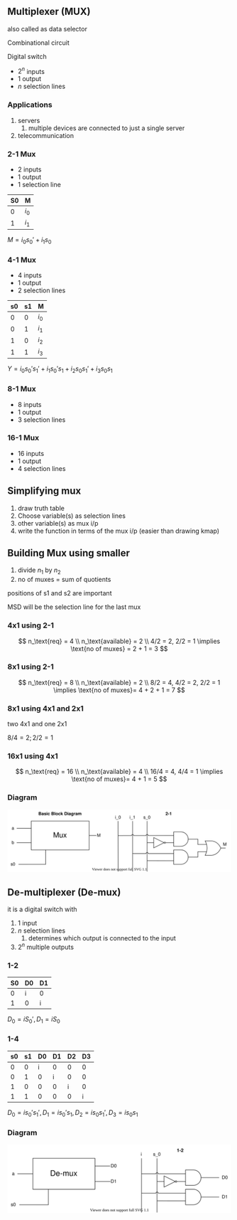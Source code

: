 ## Multiplexer (MUX)

also called as data selector

Combinational circuit

Digital switch

- $2^n$ inputs
- 1 output
- $n$ selection lines

### Applications

1. servers
   1. multiple devices are connected to just a single server
2. telecommunication

### 2-1 Mux

- 2 inputs 
- 1 output
- 1 selection line

| S0   | M     |
| ---- | ----- |
| 0    |$i_0$ |
| 1    |$i_1$ |

$M = i_0 {s_0}' + i_1 s_0$

### 4-1 Mux

- 4 inputs
- 1 output
- 2 selection lines 

| s0   | s1   | M     |
| ---- | ---- | ----- |
| 0    | 0    |$i_0$ |
| 0    | 1    |$i_1$ |
| 1    | 0    |$i_2$ |
| 1    | 1    |$i_3$ |

$Y = i_0 {s_0}' {s_1}' + i_1 {s_0}' s_1 + i_2 s_0 {s_1}' + i_3 s_0 s_1$

### 8-1 Mux

- 8 inputs
- 1 output
- 3 selection lines

### 16-1 Mux

- 16 inputs
- 1 output
- 4 selection lines

## Simplifying mux

1. draw truth table
2. Choose variable(s) as selection lines
3. other variable(s) as mux i/p
4. write the function in terms of the mux i/p
   (easier than drawing kmap)

## Building Mux using smaller

1. divide $n_1$ by $n_2$
2. no of muxes = sum of quotients

positions of s1 and s2 are important

MSD will be the selection line for the last mux

### 4x1 using 2-1

$$
n_\text{req} = 4 \\
n_\text{available} = 2 \\
4/2 = 2, 2/2 = 1 \implies \text{no of muxes} = 2 + 1 = 3
$$

### 8x1 using 2-1

$$
n_\text{req} = 8 \\
n_\text{available} = 2 \\
8/2 = 4, 4/2 = 2, 2/2 = 1 \implies \text{no of muxes}= 4 + 2 + 1 = 7
$$

### 8x1 using 4x1 and 2x1

two 4x1 and one 2x1

$8/4 = 2; 2/2 = 1$

### 16x1 using 4x1

$$
n_\text{req} = 16 \\
n_\text{available} = 4 \\
16/4 = 4, 4/4 = 1 \implies \text{no of muxes}= 4 + 1 = 5
$$

### Diagram

![mux](img/mux.svg)

## De-multiplexer (De-mux)

it is a digital switch with

1. 1 input
2. $n$ selection lines
   1. determines which output is connected to the input
3. $2^n$ multiple outputs

### 1-2

| S0   | D0   | D1   |
| ---- | ---- | ---- |
| 0    | i    | 0    |
| 1    | 0    | i    |

$D_0 = i {S_0}', D_1 = iS_0$

### 1-4

| s0   | s1   | D0   | D1   | D2   | D3   |
| ---- | ---- | ---- | ---- | ---- | ---- |
| 0    | 0    | i    | 0    | 0    | 0    |
| 0    | 1    | 0    | i    | 0    | 0    |
| 1    | 0    | 0    | 0    | i    | 0    |
| 1    | 1    | 0    | 0    | 0    | i    |

$D_0 = i {s_0}'{s_1}', D_1 = i{s_0}'s_1, D_2 = i s_0 {s_1}', D_3 = i s_0 s_1$

### Diagram

![demux](img/demux.svg)

